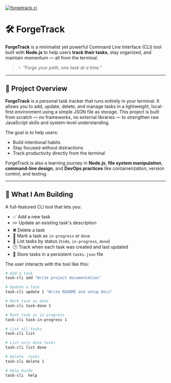 [![forgetrack ci](https://github.com/Alpheus-godswill1/ForgeTrack/actions/workflows/forgetrack.yml/badge.svg)](https://github.com/Alpheus-godswill1/ForgeTrack/actions/workflows/forgetrack.yml)

# 🛠️ ForgeTrack

**ForgeTrack** is a minimalist yet powerful Command Line Interface (CLI) tool built with **Node.js** to help users **track their tasks**, stay organized, and maintain momentum — all from the terminal.

> ✨ _"Forge your path, one task at a time."_  

---

## 📖 Project Overview

**ForgeTrack** is a personal task tracker that runs entirely in your terminal. It allows you to add, update, delete, and manage tasks in a lightweight, local-first environment using a simple JSON file as storage. This project is built from scratch — no frameworks, no external libraries — to strengthen raw JavaScript skills and system-level understanding.

The goal is to help users:
- Build intentional habits
- Stay focused without distractions
- Track productivity directly from the terminal

ForgeTrack is also a learning journey in **Node.js**, **file system manipulation**, **command-line design**, and **DevOps practices** like containerization, version control, and testing.

---

## 🎯 What I Am Building

A full-featured CLI tool that lets you:

- ✅ Add a new task  
- ✏️ Update an existing task's description  
- ❌ Delete a task  
- 🔁 Mark a task as `in-progress` or `done`  
- 📃 List tasks by status (`todo`, `in-progress`, `done`)  
- 🕒 Track when each task was created and last updated  
- 💾 Store tasks in a persistent `tasks.json` file

The user interacts with the tool like this:

```bash
# Add a task
task-cli add "Write project documentation"

# Update a task
task-cli update 1 "Write README and setup Docs"

# Mark task as done
task-cli task-done 1

# Mark task as in progress
task-cli task-in-progress 1

# List all tasks
task-cli list

# List only done tasks
task-cli list done

# Delete  tasks
task-cli delete 1

# Help Guide
task-cli  help
